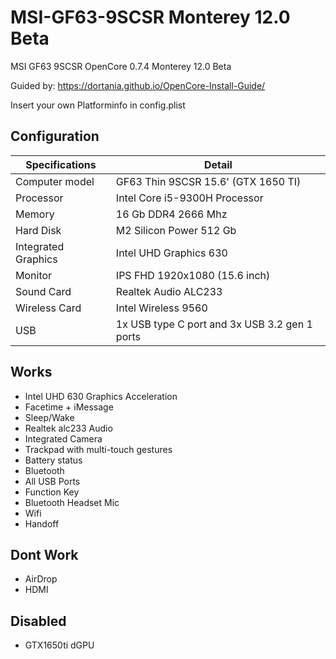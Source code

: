 # MSI-GF63-9SCSR Monterey 12.0 Beta
MSI GF63 9SCSR OpenCore 0.7.4 Monterey 12.0 Beta

Guided by: https://dortania.github.io/OpenCore-Install-Guide/

Insert your own Platforminfo in config.plist

## Configuration

| Specifications | Detail |
| ------------------- | ------------------------------------------- |
| Computer model      | GF63 Thin 9SCSR 15.6' (GTX 1650 TI)      |
| Processor           | Intel Core i5-9300H Processor     |
| Memory              | 16 Gb DDR4 2666 Mhz             |
| Hard Disk           | M2 Silicon Power 512 Gb    |
| Integrated Graphics | Intel UHD Graphics 630                     |
| Monitor             | IPS FHD 1920x1080 (15.6 inch) |
| Sound Card          | Realtek Audio ALC233         |
| Wireless Card       | Intel Wireless 9560                   |
| USB                 | 1x USB type C port and 3x USB 3.2 gen 1 ports  |

## Works
- Intel UHD 630 Graphics Acceleration
- Facetime + iMessage
- Sleep/Wake
- Realtek alc233 Audio
- Integrated Camera
- Trackpad with multi-touch gestures
- Battery status
- Bluetooth
- All USB Ports
- Function Key
- Bluetooth Headset Mic
- Wifi
- Handoff

## Dont Work
- AirDrop
- HDMI

## Disabled
- GTX1650ti dGPU
